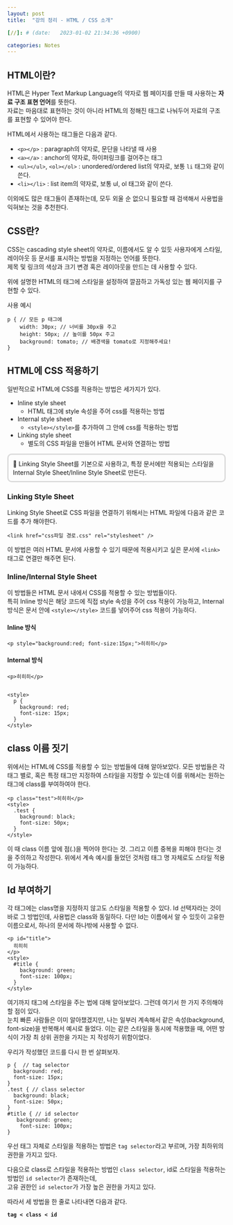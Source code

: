 ```yaml
---
layout: post
title:  "강의 정리 - HTML / CSS 소개"

[//]: # (date:   2023-01-02 21:34:36 +0900)

categories: Notes
---
```


[//]: # (<h1>Introduction</h1>)

## HTML이란?

HTML은 Hyper Text Markup Language의 약자로 웹 페이지를 만들 때 사용하는 **자료 구조 표현 언어**를 뜻한다.   
자료는 마음대로 표현하는 것이 아니라 HTML의 정해진 태그로 나눠두어 자료의 구조를 표현할 수 있어야 한다.

HTML에서 사용하는 태그들은 다음과 같다.

* `<p></p>` : paragraph의 약자로, 문단을 나타낼 때 사용
* `<a></a>` : anchor의 약자로, 하이퍼링크를 걸어주는 태그
* `<ul></ul>`, `<ol></ol>` : unordered/ordered list의 약자로, 보통 `li` 태그와 같이 쓴다.
* `<li></li>` : list item의 약자로, 보통 ul, ol 태그와 같이 쓴다.

이외에도 많은 태그들이 존재하는데, 모두 외울 순 없으니 필요할 때 검색해서 사용법을 익혀보는 것을 추천한다.



## CSS란?

CSS는 cascading style sheet의 약자로, 이름에서도 알 수 있듯 사용자에게 스타일, 레이아웃 등 문서를 표시하는 방법을 지정하는 언어를 뜻한다.   
제목 및 링크의 색상과 크기 변경 혹은 레이아웃을 만드는 데 사용할 수 있다.

위에 설명한 HTML의 태그에 스타일을 설정하여 깔끔하고 가독성 있는 웹 페이지를 구현할 수 있다.

사용 예시 

    p { // 모든 p 태그에
        width: 30px; // 너비를 30px을 주고
        height: 50px; // 높이를 50px 주고
        background: tomato; // 배경색을 tomato로 지정해주세요!
    }



## HTML에 CSS 적용하기

일반적으로 HTML에 CSS를 적용하는 방법은 세가지가 있다.
* Inline style sheet
    - HTML 태그에 style 속성을 주어 css를 적용하는 방법
* Internal style sheet
    - `<style></style>`를 추가하여 그 안에 css를 적용하는 방법
* Linking style sheet 
    - 별도의 CSS 파일을 만들어 HTML 문서와 연결하는 방법


<div style="border: 3px solid #dcdcdc; padding:10px; border-radius: 10px">
📍 Linking Style Sheet를 기본으로 사용하고, 특정 문서에만 적용되는 스타일을 Internal Style Sheet/Inline Style Sheet로 만든다.
</div>


### Linking Style Sheet

Linking Style Sheet로 CSS 파일을 연결하기 위해서는 HTML 파일에 다음과 같은 코드를 추가 해야한다.

    <link href="css파일 경로.css" rel="stylesheet" />

이 방법은 여러 HTML 문서에 사용할 수 있기 때문에 적용시키고 싶은 문서에 `<link>` 태그로 연결만 해주면 된다.


### Inline/Internal Style Sheet

이 방법들은 HTML 문서 내에서 CSS를 적용할 수 있는 방법들이다.   
특히 Inline 방식은 해당 코드에 직접 style 속성을 주어 css 적용이 가능하고, Internal 방식은 문서 안에 
`<style></style>` 코드를 넣어주어 css 적용이 가능하다.

#### Inline 방식

    <p style="background:red; font-size:15px;">히히히</p>

#### Internal 방식

    <p>히히히</p>


    <style>
      p {
        background: red;
        font-size: 15px;
      }
    </style>


## class 이름 짓기

위에서는 HTML에 CSS를 적용할 수 있는 방법들에 대해 알아보았다.
모든 방법들은 각 태그 별로, 혹은 특정 태그만 지정하여 스타일을 지정할 수 있는데 이를 위해서는 원하는 태그에 class를 부여하여야 한다.

    <p class="test">히히히</p>
    <style>
      .test {
        background: black;
        font-size: 50px;
      }
    </style>

이 때 class 이름 앞에 점(.)을 찍어야 한다는 것. 그리고 이름 중복을 피해야 한다는 것을 주의하고 작성한다.
위에서 계속 예시를 들었던 것처럼 태그 명 자체로도 스타일 적용이 가능하다.


## Id 부여하기

각 태그에는 class명을 지정하지 않고도 스타일을 적용할 수 있다. Id 선택자라는 것이 바로 그 방법인데, 사용법은 class와 동일하다.
다만 Id는 이름에서 알 수 있듯이 고유한 이름으로서, 하나의 문서에 하나밖에 사용할 수 없다.

    <p id="title">
      히히히
    </p>
    <style>
      #title {
        background: green;
        font-size: 100px;
      }
    </style>



여기까지 태그에 스타일을 주는 법에 대해 알아보았다. 그런데 여기서 한 가지 주의해야할 점이 있다.   
눈치 빠른 사람들은 이미 알아챘겠지만, 나는 일부러 계속해서 같은 속성(background, font-size)을 반복해서 예시로 들었다.
이는 같은 스타일을 동시에 적용했을 때, 어떤 방식이 가장 최 상위 권한을 가지는 지 작성하기 위함이었다.


우리가 작성했던 코드를 다시 한 번 살펴보자.   


    p {  // tag selector
      background: red;
      font-size: 15px;
    }
    .test { // class selector
      background: black;
      font-size: 50px;
    }
    #title { // id selector
       background: green;
        font-size: 100px;
    }


우선 태그 자체로 스타일을 적용하는 방법은 `tag selector`라고 부르며, 가장 최하위의 권한을 가지고 있다.


다음으로 class로 스타일을 적용하는 방법인 `class selector`, id로 스타일을 적용하는 방법인 `id selector`가 존재하는데,   
고유 권한인 `id selector`가 가장 높은 권한을 가지고 있다.

따라서 세 방법을 한 줄로 나타내면 다음과 같다.

**`tag < class < id`**